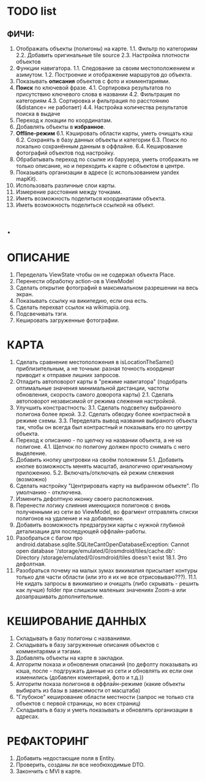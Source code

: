 TODO list
=========================================

ФИЧИ:
---------------------
1. Отображать объекты (полигоны) на карте.
   1.1. Фильтр по категориям
   2.2. Добавить оригинальные tile source 
   2.3. Настройка плотности объектов
2. Функции навигатора.
   1.1. Следование за своим местоположением и азимутом.
   1.2. Построение и отображение маршрутов до объекта.
3. Показывать **описания** объектов с фото и комментариями.
4. **Поиск** по ключевой фразе.
   4.1. Сортировка результатов по присутствию ключевого слова в названии
   4.2. Фильтрация по категориям
   4.3. Сортировка и фильтрация по расстоянию (&distance= не работает)
   4.4. Настройка количества результатов поиска в выдаче
5. Переход к локации по координатам.
6. Добавлять объекты в **избранное**.
7. **Offline-режим**
   6.1. Кэшировать области карты, уметь очищать кэш
   6.2. Сохранять в базу данных объекты и категории
   6.3. Поиск по локально сохранённым данным в оффлайне.
   6.4. Кеширование фотографий объектов под настройку.
8. Обрабатывать переход по ссылке из барузера, уметь отображать не только описание, но и переходить к карте с объектом в центре.
9. Показывать организации в адресе (с использованием yandex mapKit).
10. Использовать различные слои карты.
11. Измерение расстояния между точками.
12. Иметь возможность поделиться координатами объекта.
13. Иметь возможность поделиться ссылкой на объект.

.
=========================================

ОПИСАНИЕ
========================================

1.  Переделать ViewState чтобы он не содержал объекта Place.
2.  Перенести обработку action-ов в ViewModel
3.  Сделать открытие фотографий в максимальном разрешении на весь экран.
4.  Показывать ссылку на википедию, если она есть.
5.  Сделать перехват ссылок на wikimapia.org.
6.  Подсвечивать тэги.
7.  Кешировать загруженные фотографии.

КАРТА
========================================

1.  Сделать сравнение местоположения в isLocationTheSame() приблизительным, а не точным: разная точность координат приводит к отправке лишних запросов.
2.  Отладить автоповорот карты в "режиме навигатора" (подобрать оптимальные значения минимальной дистанции, частоты обновления, скорость самого доворота карты)
    2.1. Сделать автоповорот независимой от режима слежения настройкой.
3.  Улучшить констрастность:
    3.1. Сделать подсветку выбранного полигона более яркой.
    3.2. Сделать обводку более контрастной в режиме схемы.
    3.3. Переделать вывод названия выбраного объекта так, чтобы он всегда был контрастный и показывать его по центру объекта. 
4.  Переход к описанию - по щелчку на названии объекта, а не на полигоне.
    4.1. Щелчок по полигону должен просто снимать с него выделение.
5.  Добавить кнопку центровки на своём положении
    5.1. Добавить кнопке возможность менять масштаб, аналогично оригинальному приложению.
    5.2. Включать/отключать ей режим слежения (возможно)
6.  Сделать настройку "Центрировать карту на выбранном объекте". По умолчанию - отключена.
7.  Изменить дефолтную иконку своего расположения.
8.  Перенести логику слияния имеющихся полигонов с вновь полученными из сети во ViewModel, во фрагмент отправлять списки полигонов на удаление и на добавление.
9.  Добавить возможность предзагрузки карты с нужной глубиной детализации для последующей оффлайн-работы.
10. Разобраться с багом про android.database.sqlite.SQLiteCantOpenDatabaseException: 
    Cannot open database '/storage/emulated/0/osmdroid/tiles/cache.db': Directory /storage/emulated/0/osmdroid/tiles doesn't exist 18.1. Это дефолтная.
11. Разобраться почему на малых зумах викимапия присылает контуры только для части области (или это я их не все отрисовываю???).
    11.1. Не кидать запросы в викимапию и очищать (либо скрывать - решить как лучше) folder при слишком маленьих значениях Zoom-а или дозапрашивать дополнительные.

КЕШИРОВАНИЕ ДАННЫХ
========================================
1. Складывать в базу полигоны с названиями.
2. Складывать в базу загруженные описания объектов с комментарями и тэгами.
3. Добавлять объекты на карте в закладки.
4. Алгоритм показа и обновления описаний (по дефолту показывать из кэша, после - подгружать данные из сети и обновлять их если они изменились (добавлен коментарий, фото и т.д.))
5. Алгоритм показа полигонов в оффлайн-режиме (какие объекты выбирать из базы в зависимости от масштаба)
6. "Глубокое" кеширование области местности (запрос не только ста объектов с первой страницы, но всех страниц)
7. Складывать в базу и уметь показывать и обновлять организации в адресах.

РЕФАКТОРИНГ
========================================
1. Добавить недостающие поля в Entity.
2. Проверить, созданы ли все необюходимые DTO.
3. Закончить с MVI в карте.